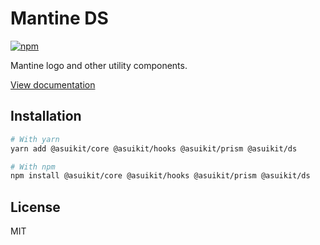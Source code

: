 # Mantine DS

[![npm](https://img.shields.io/npm/dm/@asuikit/ds)](https://www.npmjs.com/package/@asuikit/ds)

Mantine logo and other utility components.

[View documentation](https://srcalienswap.github.io/as-uikit/)

## Installation

```bash
# With yarn
yarn add @asuikit/core @asuikit/hooks @asuikit/prism @asuikit/ds

# With npm
npm install @asuikit/core @asuikit/hooks @asuikit/prism @asuikit/ds
```

## License

MIT
